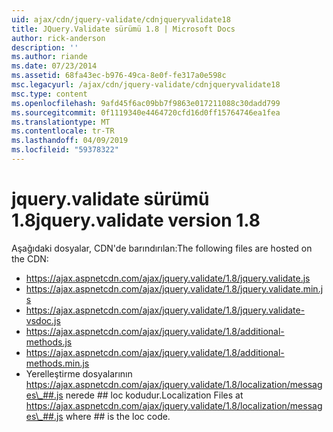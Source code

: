 ```yaml
---
uid: ajax/cdn/jquery-validate/cdnjqueryvalidate18
title: JQuery.Validate sürümü 1.8 | Microsoft Docs
author: rick-anderson
description: ''
ms.author: riande
ms.date: 07/23/2014
ms.assetid: 68fa43ec-b976-49ca-8e0f-fe317a0e598c
msc.legacyurl: /ajax/cdn/jquery-validate/cdnjqueryvalidate18
msc.type: content
ms.openlocfilehash: 9afd45f6ac09bb7f9863e017211088c30dadd799
ms.sourcegitcommit: 0f1119340e4464720cfd16d0ff15764746ea1fea
ms.translationtype: MT
ms.contentlocale: tr-TR
ms.lasthandoff: 04/09/2019
ms.locfileid: "59378322"
---
```

# <a name="jqueryvalidate-version-18"></a><span data-ttu-id="af668-102">jquery.validate sürümü 1.8</span><span class="sxs-lookup"><span data-stu-id="af668-102">jquery.validate version 1.8</span></span>

<span data-ttu-id="af668-103">Aşağıdaki dosyalar, CDN'de barındırılan:</span><span class="sxs-lookup"><span data-stu-id="af668-103">The following files are hosted on the CDN:</span></span>

- https://ajax.aspnetcdn.com/ajax/jquery.validate/1.8/jquery.validate.js
- https://ajax.aspnetcdn.com/ajax/jquery.validate/1.8/jquery.validate.min.js
- https://ajax.aspnetcdn.com/ajax/jquery.validate/1.8/jquery.validate-vsdoc.js
- https://ajax.aspnetcdn.com/ajax/jquery.validate/1.8/additional-methods.js
- https://ajax.aspnetcdn.com/ajax/jquery.validate/1.8/additional-methods.min.js
- <span data-ttu-id="af668-104">Yerelleştirme dosyalarının https://ajax.aspnetcdn.com/ajax/jquery.validate/1.8/localization/messages\_##.js nerede ## loc kodudur.</span><span class="sxs-lookup"><span data-stu-id="af668-104">Localization Files at https://ajax.aspnetcdn.com/ajax/jquery.validate/1.8/localization/messages\_##.js where ## is the loc code.</span></span>
